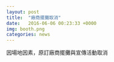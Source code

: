 ```yaml
---
layout: post
title:  "廠商擺攤取消"
date:   2016-06-06 00:23:33 +0000
img: booth.png
categories: news
---
```

因場地因素，原訂廠商擺攤與宣傳活動取消